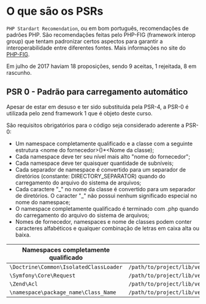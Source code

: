 # O que são os PSRs

`PHP Stardart Recomendation`, ou em bom português, recomendações de padrões PHP. São recomendações feitas pelo PHP-FIG (framework interop group) que tentam padronizar certos aspectos para garantir a interoperabilidade entre diferentes fontes. Mais informações no site do [PHP-FIG](http://www.php-fig.org).

Em julho de 2017 haviam 18 proposições, sendo 9 aceitas, 1 rejeitada, 8 em rascunho.

## PSR 0 - Padrão para carregamento automático

Apesar de estar em desuso e ter sido substituída pela PSR-4, a PSR-0 é utilizada pelo zend framework 1 que é objeto deste curso.

São requisitos obrigatórios para o código seja considerado aderente a PSR-0:
*  Um namespace completamente qualificado e a classe com a seguinte estrutura \<nome do fornecedor>\(<namespace>)*<Nome da classe);
*  Cada namespace deve ter seu nível mais alto "nome do fornecedor";
*  Cada namespace deve ter quaisquer quantidade de subníveis;
*  Cada separador de namespace é convertido para um separador de diretórios (constante: DIRECTORY_SEPARATOR) quando do carregamento do arquivo do sistema de arquivos;
*  Cada caractere "\_" no nome da classe é convertido para um separador de diretórios. O caracter "\_" não possui nenhum significado especial no nome do namespace;
*  O namespace completamente qualificado é terminado com .php quando do carregamento do arquivo do sistema de arquivos;
*  Nomes de fornecedor, namespaces e nome de classes podem conter caracteres alfabéticos e qualquer combinação de letras em caixa alta ou baixa.

|Namespaces completamente qualificado|Arquivo|
|----|----|
|`\Doctrine\Common\IsolatedClassLoader`|`/path/to/project/lib/vendor/Doctrine/Common/IsolatedClassLoader.php`|
|`\Symfony\Core\Request`|`/path/to/project/lib/vendor/Symfony/Core/Request.php`|
|`\Zend\Acl`|`/path/to/project/lib/vendor/Zend/Acl.php`|
|`\namespace\package_name\Class_Name`|`/path/to/project/lib/vendor/namespace/package_name/Class/Name.php`|

